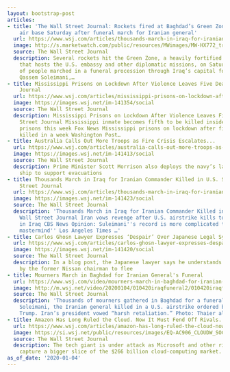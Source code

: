 ```yaml
---
layout: bootstrap-post
articles:
- title: 'The Wall Street Journal: Rockets fired at Baghdad’s Green Zone and a U.S.
    air base Saturday after funeral march for Iranian general'
  url: https://www.wsj.com/articles/thousands-march-in-iraq-for-iranian-commander-killed-in-u-s-strike-11578145358?mod=hp_lead_pos1
  image: http://s.marketwatch.com/public/resources/MWimages/MW-HX772_trump__ZG_20200104112601.jpg
  source: The Wall Street Journal
  description: Several rockets hit the Green Zone, a heavily fortified area in Baghdad
    that hosts the U.S. embassy and other diplomatic missions, on Saturday after thousands
    of people marched in a funeral procession through Iraq’s capital for Major General
    Qassem Soleimani,…
- title: Mississippi Prisons on Lockdown After Violence Leaves Five Dead - Wall Street
    Journal
  url: https://www.wsj.com/articles/mississippi-prisons-on-lockdown-after-violence-leaves-five-dead-11578139200
  image: https://images.wsj.net/im-141354/social
  source: The Wall Street Journal
  description: Mississippi Prisons on Lockdown After Violence Leaves Five Dead Wall
    Street Journal Mississippi inmate becomes fifth to be killed inside the state's
    prisons this week Fox News Mississippi prisons on lockdown after five inmates
    killed in a week Washington Post…
- title: Australia Calls Out More Troops as Fire Crisis Escalates...
  url: https://www.wsj.com/articles/australia-calls-out-more-troops-as-fire-crisis-escalates-11578127610
  image: https://images.wsj.net/im-141413/social
  source: The Wall Street Journal
  description: Prime Minister Scott Morrison also deploys the navy’s largest amphibious
    ship to support evacuations
- title: Thousands March in Iraq for Iranian Commander Killed in U.S. Strike - Wall
    Street Journal
  url: https://www.wsj.com/articles/thousands-march-in-iraq-for-iranian-commander-killed-in-u-s-strike-11578145358
  image: https://images.wsj.net/im-141423/social
  source: The Wall Street Journal
  description: 'Thousands March in Iraq for Iranian Commander Killed in U.S. Strike
    Wall Street Journal Iran vows revenge after U.S. airstrike kills top Iranian General
    in Iraq CBS News Opinion: Suleimani''s record is more complicated than ''evil
    mastermind'' Los Angeles Times …'
- title: Carlos Ghosn Lawyer Expresses ‘Despair’ Over Japanese Legal System
  url: https://www.wsj.com/articles/carlos-ghosn-lawyer-expresses-despair-over-japanese-legal-system-11578142967
  image: https://images.wsj.net/im-141420/social
  source: The Wall Street Journal
  description: In a blog post, the Japanese lawyer says he understands the decision
    by the former Nissan chairman to flee
- title: Mourners March in Baghdad for Iranian General's Funeral
  url: https://www.wsj.com/video/mourners-march-in-baghdad-for-iranian-general-funeral/920C8C12-FE14-4E88-AF61-59F7A200419F.html
  image: http://m.wsj.net/video/20200104/010420iraqfuneral2/010420iraqfuneral2_1280x720.jpg
  source: The Wall Street Journal
  description: 'Thousands of mourners gathered in Baghdad for a funeral of Qassem
    Soleimani, the Iranian general killed in a U.S. airstrike ordered by President
    Trump. Iran’s president vowed “harsh retaliation.” Photo: Thaier al-Sudani/Reuters'
- title: Amazon Has Long Ruled the Cloud. Now It Must Fend Off Rivals.
  url: https://www.wsj.com/articles/amazon-has-long-ruled-the-cloud-now-it-must-fend-off-rivals-11578114008
  image: https://si.wsj.net/public/resources/images/EQ-AC906_CLOUDW_SOC_20200103125257.jpg
  source: The Wall Street Journal
  description: The tech giant is under attack as Microsoft and other rivals try to
    capture a bigger slice of the $266 billion cloud-computing market.
as_of_date: '2020-01-04'
---
```



